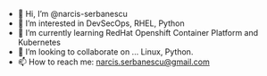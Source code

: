 - 👋 Hi, I’m @narcis-serbanescu
- 👀 I’m interested in DevSecOps, RHEL, Python
- 🌱 I’m currently learning RedHat Openshift Container Platform and Kubernetes
- 💞️ I’m looking to collaborate on ... Linux, Python.
- 📫 How to reach me: narcis.serbanescu@gmail.com

<!---
narcis-serbanescu/narcis-serbanescu is a ✨ special ✨ repository because its `README.md` (this file) appears on your GitHub profile.
You can click the Preview link to take a look at your changes.
--->
